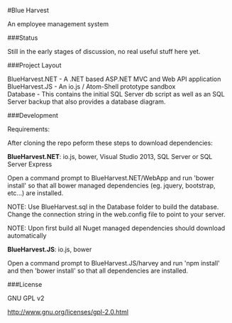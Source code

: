 #Blue Harvest

An employee management system

###Status

Still in the early stages of discussion, no real useful stuff here yet.

###Project Layout

BlueHarvest.NET - A .NET based ASP.NET MVC and Web API application  
BlueHarvest.JS - An io.js / Atom-Shell prototype sandbox  
Database - This contains the initial SQL Server db script as well as an
SQL Server backup that also provides a database diagram.

###Development

Requirements:  

After cloning the repo peform these steps to download dependencies:

**BlueHarvest.NET**: io.js, bower, Visual Studio 2013, SQL Server or SQL Server Express

Open a command prompt to BlueHarvest.NET/WebApp and run 'bower install' so that
all bower managed dependencies (eg. jquery, bootstrap, etc...) are installed.

NOTE: Use BlueHarvest.sql in the Database folder to build the database. Change 
the connection string in the web.config file to point to your server.

NOTE: Upon first build all Nuget managed dependencies should download 
automatically

**BlueHarvest.JS**: io.js, bower

Open a command prompt to BlueHarvest.JS/harvey and run 'npm install' and then 
'bower install' so that all dependencies are installed.

###License

GNU GPL v2

http://www.gnu.org/licenses/gpl-2.0.html
